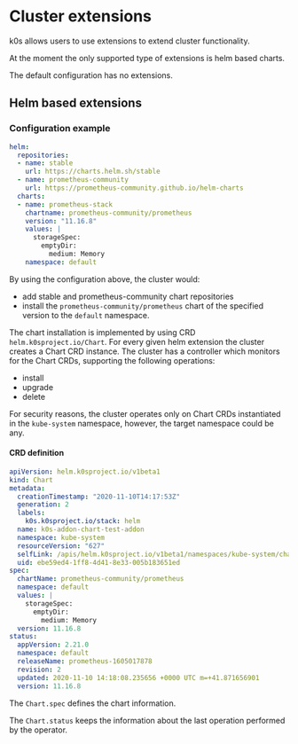 # Cluster extensions

k0s allows users to use extensions to extend cluster functionality.

At the moment the only supported type of extensions is helm based charts.

The default configuration has no extensions.

## Helm based extensions

### Configuration example

```yaml
helm:
  repositories:
  - name: stable
    url: https://charts.helm.sh/stable
  - name: prometheus-community
    url: https://prometheus-community.github.io/helm-charts
  charts:
  - name: prometheus-stack
    chartname: prometheus-community/prometheus
    version: "11.16.8"
    values: |
      storageSpec:
        emptyDir:
          medium: Memory
    namespace: default
```

By using the configuration above, the cluster would:

- add stable and prometheus-community chart repositories
- install the `prometheus-community/prometheus` chart of the specified version to the `default` namespace.

The chart installation is implemented by using CRD `helm.k0sproject.io/Chart`. For every given helm extension the cluster creates a Chart CRD instance. The cluster has a controller which monitors for the Chart CRDs, supporting the following operations:

- install
- upgrade
- delete

For security reasons, the cluster operates only on Chart CRDs instantiated in the `kube-system` namespace, however, the target namespace could be any.

#### CRD definition

```yaml
apiVersion: helm.k0sproject.io/v1beta1
kind: Chart
metadata:
  creationTimestamp: "2020-11-10T14:17:53Z"
  generation: 2
  labels:
    k0s.k0sproject.io/stack: helm
  name: k0s-addon-chart-test-addon
  namespace: kube-system
  resourceVersion: "627"
  selfLink: /apis/helm.k0sproject.io/v1beta1/namespaces/kube-system/charts/k0s-addon-chart-test-addon
  uid: ebe59ed4-1ff8-4d41-8e33-005b183651ed
spec:
  chartName: prometheus-community/prometheus
  namespace: default
  values: |
    storageSpec:
      emptyDir:
        medium: Memory
  version: 11.16.8
status:
  appVersion: 2.21.0
  namespace: default
  releaseName: prometheus-1605017878
  revision: 2
  updated: 2020-11-10 14:18:08.235656 +0000 UTC m=+41.871656901
  version: 11.16.8
```

The `Chart.spec` defines the chart information.

The `Chart.status` keeps the information about the last operation performed by the operator.
